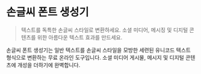 # 손글씨 폰트 생성기

> 텍스트를 독특한 손글씨 스타일로 변환하세요. 소셜 미디어, 메시징 및 디지털 콘텐츠를 위한 아름다운 텍스트 효과를 만드세요.

손글씨 폰트 생성기는 일반 텍스트를 손글씨 스타일을 모방한 세련된 유니코드 텍스트 형식으로 변환하는 무료 온라인 도구입니다. 소셜 미디어 게시물, 메시지 및 디지털 콘텐츠에 개성을 더하기에 완벽합니다.

